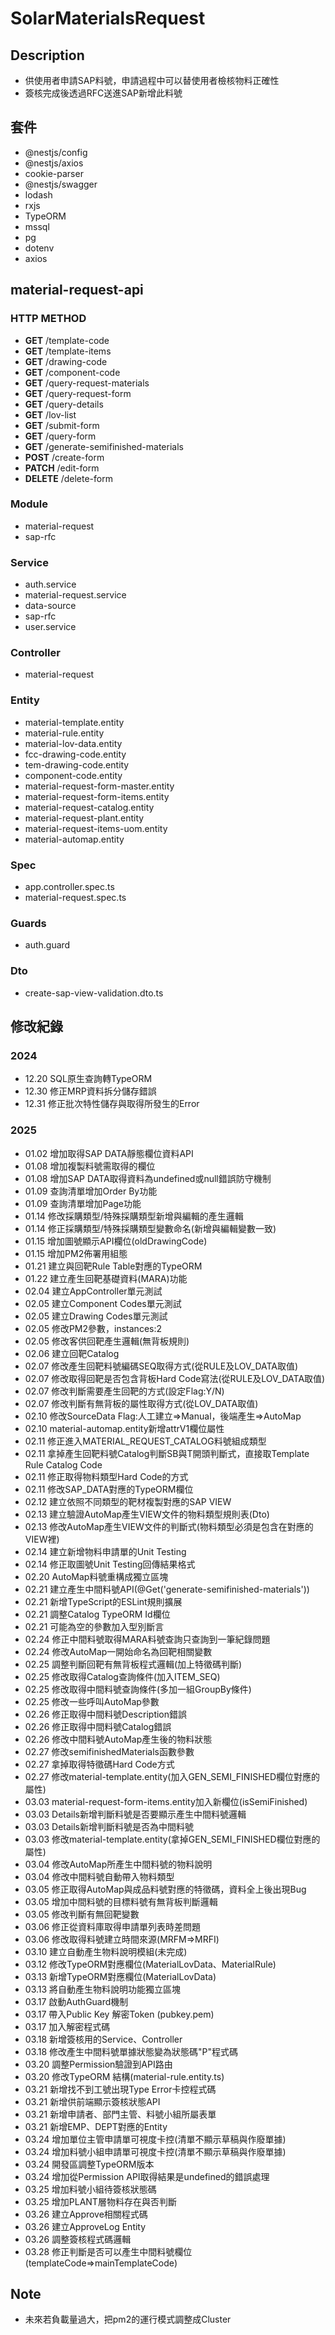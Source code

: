 # SolarMaterialsRequest

## Description

- 供使用者申請SAP料號，申請過程中可以替使用者檢核物料正確性
- 簽核完成後透過RFC送進SAP新增此料號

## 套件

- @nestjs/config
- @nestjs/axios
- cookie-parser
- @nestjs/swagger
- lodash
- rxjs
- TypeORM
- mssql
- pg
- dotenv
- axios

## material-request-api

### HTTP METHOD

- **GET** /template-code
- **GET** /template-items
- **GET** /drawing-code
- **GET** /component-code
- **GET** /query-request-materials
- **GET** /query-request-form
- **GET** /query-details
- **GET** /lov-list
- **GET** /submit-form
- **GET** /query-form
- **GET** /generate-semifinished-materials
- **POST** /create-form
- **PATCH** /edit-form
- **DELETE** /delete-form

### Module

- material-request
- sap-rfc

### Service

- auth.service
- material-request.service
- data-source
- sap-rfc
- user.service

### Controller

- material-request

### Entity

- material-template.entity
- material-rule.entity
- material-lov-data.entity
- fcc-drawing-code.entity
- tem-drawing-code.entity
- component-code.entity
- material-request-form-master.entity
- material-request-form-items.entity
- material-request-catalog.entity
- material-request-plant.entity
- material-request-items-uom.entity
- material-automap.entity

### Spec

- app.controller.spec.ts
- material-request.spec.ts

### Guards

- auth.guard

### Dto

- create-sap-view-validation.dto.ts

## 修改紀錄

### 2024

- 12.20 SQL原生查詢轉TypeORM
- 12.30 修正MRP資料拆分儲存錯誤
- 12.31 修正批次特性儲存與取得所發生的Error

### 2025

- 01.02 增加取得SAP DATA靜態欄位資料API
- 01.08 增加複製料號需取得的欄位
- 01.08 增加SAP DATA取得資料為undefined或null錯誤防守機制
- 01.09 查詢清單增加Order By功能
- 01.09 查詢清單增加Page功能
- 01.14 修改採購類型/特殊採購類型新增與編輯的產生邏輯
- 01.14 修正採購類型/特殊採購類型變數命名(新增與編輯變數一致)
- 01.15 增加圖號顯示API欄位(oldDrawingCode)
- 01.15 增加PM2佈署用組態
- 01.21 建立與回靶Rule Table對應的TypeORM
- 01.22 建立產生回靶基礎資料(MARA)功能
- 02.04 建立AppController單元測試
- 02.05 建立Component Codes單元測試
- 02.05 建立Drawing Codes單元測試
- 02.05 修改PM2參數，instances:2
- 02.05 修改客供回靶產生邏輯(無背板規則)
- 02.06 建立回靶Catalog
- 02.07 修改產生回靶料號編碼SEQ取得方式(從RULE及LOV_DATA取值)
- 02.07 修改取得回靶是否包含背板Hard Code寫法(從RULE及LOV_DATA取值)
- 02.07 修改判斷需要產生回靶的方式(設定Flag:Y/N)
- 02.07 修改判斷有無背板的屬性取得方式(從LOV_DATA取值)
- 02.10 修改SourceData Flag:人工建立=>Manual，後端產生=>AutoMap
- 02.10 material-automap.entity新增attrV1欄位屬性
- 02.11 修正進入MATERIAL_REQUEST_CATALOG料號組成類型
- 02.11 拿掉產生回靶料號Catalog判斷SB與T開頭判斷式，直接取Template Rule Catalog Code
- 02.11 修正取得物料類型Hard Code的方式
- 02.11 修改SAP_DATA對應的TypeORM欄位
- 02.12 建立依照不同類型的靶材複製對應的SAP VIEW
- 02.13 建立驗證AutoMap產生VIEW文件的物料類型規則表(Dto)
- 02.13 修改AutoMap產生VIEW文件的判斷式(物料類型必須是包含在對應的VIEW裡)
- 02.14 建立新增物料申請單的Unit Testing
- 02.14 修正取圖號Unit Testing回傳結果格式
- 02.20 AutoMap料號重構成獨立區塊
- 02.21 建立產生中間料號API(@Get('generate-semifinished-materials'))
- 02.21 新增TypeScript的ESLint規則擴展
- 02.21 調整Catalog TypeORM Id欄位
- 02.21 可能為空的參數加入型別斷言
- 02.24 修正中間料號取得MARA料號查詢只查詢到一筆紀錄問題
- 02.24 修改AutoMap一開始命名為回靶相關變數
- 02.25 調整判斷回靶有無背板程式邏輯(加上特徵碼判斷)
- 02.25 修改取得Catalog查詢條件(加入ITEM_SEQ)
- 02.25 修改取得中間料號查詢條件(多加一組GroupBy條件)
- 02.25 修改一些呼叫AutoMap參數
- 02.26 修正取得中間料號Description錯誤
- 02.26 修正取得中間料號Catalog錯誤
- 02.26 修改中間料號AutoMap產生後的物料狀態
- 02.27 修改semifinishedMaterials函數參數
- 02.27 拿掉取得特徵碼Hard Code方式
- 02.27 修改material-template.entity(加入GEN_SEMI_FINISHED欄位對應的屬性)
- 03.03 material-request-form-items.entity加入新欄位(isSemiFinished)
- 03.03 Details新增判斷料號是否要顯示產生中間料號邏輯
- 03.03 Details新增判斷料號是否為中間料號
- 03.03 修改material-template.entity(拿掉GEN_SEMI_FINISHED欄位對應的屬性)
- 03.04 修改AutoMap所產生中間料號的物料說明
- 03.04 修改中間料號自動帶入物料類型
- 03.05 修正取得AutoMap與成品料號對應的特徵碼，資料全上後出現Bug
- 03.05 增加中間料號的目標料號有無背板判斷邏輯
- 03.05 修改判斷有無回靶變數
- 03.06 修正從資料庫取得申請單列表時差問題
- 03.06 修改取得料號建立時間來源(MRFM=>MRFI)
- 03.10 建立自動產生物料說明模組(未完成)
- 03.12 修改TypeORM對應欄位(MaterialLovData、MaterialRule)
- 03.13 新增TypeORM對應欄位(MaterialLovData)
- 03.13 將自動產生物料說明功能獨立區塊
- 03.17 啟動AuthGuard機制
- 03.17 帶入Public Key 解密Token (pubkey.pem)
- 03.17 加入解密程式碼
- 03.18 新增簽核用的Service、Controller
- 03.18 修改產生中間料號單據狀態變為狀態碼"P"程式碼
- 03.20 調整Permission驗證到API路由
- 03.20 修改TypeORM 結構(material-rule.entity.ts)
- 03.21 新增找不到工號出現Type Error卡控程式碼
- 03.21 新增供前端顯示簽核狀態API
- 03.21 新增申請者、部門主管、料號小組所屬表單
- 03.21 新增EMP、DEPT對應的Entity
- 03.24 增加單位主管申請單可視度卡控(清單不顯示草稿與作廢單據)
- 03.24 增加料號小組申請單可視度卡控(清單不顯示草稿與作廢單據)
- 03.24 開發區調整TypeORM版本
- 03.24 增加從Permission API取得結果是undefined的錯誤處理
- 03.25 增加料號小組待簽核狀態碼
- 03.25 增加PLANT層物料存在與否判斷
- 03.26 建立Approve相關程式碼
- 03.26 建立ApproveLog Entity
- 03.26 調整簽核程式碼邏輯
- 03.28 修正判斷是否可以產生中間料號欄位(templateCode=>mainTemplateCode)

## Note

- 未來若負載量過大，把pm2的運行模式調整成Cluster
